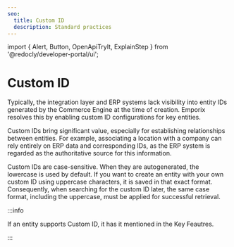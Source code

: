 ```yaml
---
seo:
  title: Custom ID
  description: Standard practices
---
```


import {
  Alert,
  Button,
  OpenApiTryIt,
  ExplainStep
 } from '@redocly/developer-portal/ui';

# Custom ID

Typically, the integration layer and ERP systems lack visibility into entity IDs generated by the Commerce Engine at the time of creation.
Emporix resolves this by enabling custom ID configurations for key entities.

Custom IDs bring significant value, especially for establishing relationships between entities. 
For example, associating a location with a company can rely entirely on ERP data and corresponding IDs, as the ERP system is regarded as the authoritative source for this information.

Custom IDs are case-sensitive. When they are autogenerated, the lowercase is used by default. If you want to create an entity with your own custom ID using uppercase characters, it is saved in that exact format. Consequently, when searching for the custom ID later, the same case format, including the uppercase, must be applied for successful retrieval.

:::info

If an entity supports Custom ID, it has it mentioned in the Key Feautres.

:::